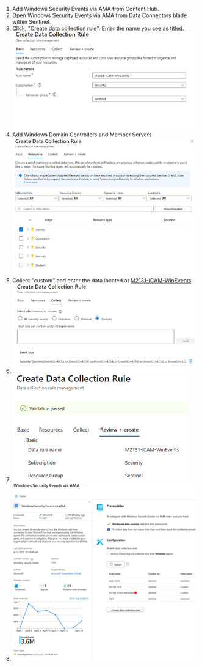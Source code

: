 1. Add Windows Security Events via AMA from Content Hub.
2. Open Windows Security Events via AMA from Data Connectors blade within Sentinel.
3. Click, "Create data collection rule". Enter the name you see as titled.
![](https://github.com/Cyberlorians/M-21-31/blob/main/Images/ICAMWinevent01.png)
4. Add Windows Domain Controllers and Member Servers
![](https://github.com/Cyberlorians/M-21-31/blob/main/Images/ICAMWinevent02.png)
5. Collect "custom" and enter the data located at [M2131-ICAM-WinEvents](https://github.com/Cyberlorians/M-21-31/blob/main/EL0/Identity/M2131-ICAM-WinEvents.md)
6. ![](https://github.com/Cyberlorians/M-21-31/blob/main/Images/ICAMWinevent03.png)
7. ![](https://github.com/Cyberlorians/M-21-31/blob/main/Images/ICAMWinevent04.png)
8. ![](https://github.com/Cyberlorians/M-21-31/blob/main/Images/ICAMWinevent05.png)

   
